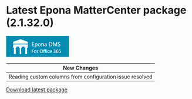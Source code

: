 # Latest Epona MatterCenter package (2.1.32.0)

![](../EponaMC_logo.png)

|New Changes|
--- |
|Reading custom columns from configuration issue resolved|

[Download latest package](https://download.eponalegal.com/s/5mdhN6WMEGIxYkdB/en_US?dir=%2FMC%2F2.1.32.0&node-id=37389)
